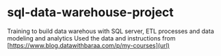 # sql-data-warehouse-project
Training to build data warehous with SQL server, ETL processes and data modeling and analytics
Used the data and instructions from [https://www.blog.datawithbaraa.com/p/my-courses](url)
